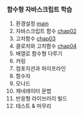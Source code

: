### 함수형 자바스크립트 학습

1. 환경설정
   [main](https://github.com/GoodListener/functional-study/tree/main)
2. 자바스크립트 함수
   [chap02](https://github.com/GoodListener/functional-study/tree/chap02)
3. 고차함수
   [chap03](https://github.com/GoodListener/functional-study/tree/chap03)
4. 클로저와 고차함수
   [chap04](https://github.com/GoodListener/functional-study/tree/chap04)
5. 배열로 함수형 다루기
6. 커링
7. 컴포지션과 파이프라인
8. 함수자
9. 모나드
10. 제네레이터 문법
11. 반응형 라이브러리 빌드
12. 테스트 & 마무리